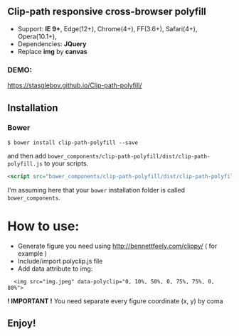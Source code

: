 ## Clip-path responsive cross-browser polyfill

- Support: **IE 9+**, Edge(12+),  Chrome(4+), FF(3.6+), Safari(4+), Opera(10.1+),
- Dependencies: **JQuery**
- Replace **img** by **canvas**

### DEMO:
https://stasglebov.github.io/Clip-path-polyfill/

## Installation

### Bower

`$ bower install clip-path-polyfill --save`

and then add `bower_components/clip-path-polyfill/dist/clip-path-polyfill.js` to your scripts.

```html
<script src="bower_components/clip-path-polyfill/dist/clip-path-polyfill.js"></script>
```

I'm assuming here that your `bower` installation folder is called `bower_components`.

# How to use:
- Generate figure you need using http://bennettfeely.com/clippy/ ( for example )
- Include/import polyclip.js file
- Add data attribute to img:

`  <img src="img.jpeg" data-polyclip="0, 10%, 50%, 0, 75%, 75%, 0, 80%">`

**! IMPORTANT !**
You need separate every figure coordinate (x, y) by coma

## Enjoy!
